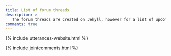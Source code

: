 ```yaml
---
title: List of forum threads
description: >
   The forum threads are created on Jekyll, however for a list of upcoming threads that haven't been published yet, go to this thread.
comments: true
---
```


{% include utterances-website.html %}

{% include jointcomments.html %}

